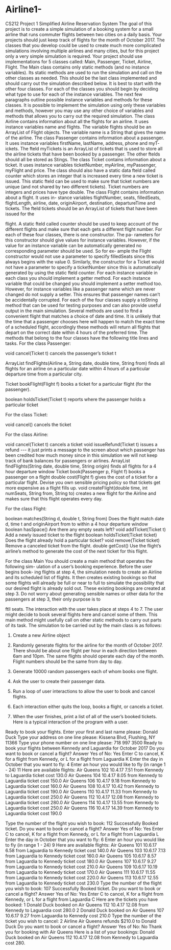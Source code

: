 # Airline1-

CS212  Project 1
Simplified Airline Reservation System
The goal of this project is to create a simple simulation of a booking system for a small airline that runs commuter flights between two cities on a daily basis. Your projects should just keep track of flights for the month of October 2017.
The classes that you develop could be used to create much more complicated simulations involving multiple airlines and many cities, but for this project only a very simple simulation is required.
Your project should use implementations for 5 classes called:
Main, Passenger, Ticket, Airline, Flight.
The Main class contains only static methods (and no instance variables). Its static methods are used to run the simulation and call on the other classes as needed. This should be the last class implemented and should carry out the simulation described below. It is best to start with the other four classes. For each of the classes you should begin by deciding what type to use for each of the instance variables. The next few paragraphs outline possible instance variables and methods for these classes. It is possible to implement the simulation using only these variables and methods, however you may use any other choice of variables and methods that allows you to carry out the required simulation.
The class Airline contains information about all the flights for an airline. It uses instance variables name and flights. The variable flights should be an ArrayList of Flight objects. The variable name is a String that gives the name of the airline.
The class Passenger contains information about a passenger. It uses instance variables firstName, lastName, address, phone and myT- ickets. The fteld myTickets is an ArrayList of tickets that is used to store all the airline tickets that have been booked by a passenger. The other ftelds should all be stored as Stings.
The class Ticket contains information about a ticket. It uses instance variables ticketNumber, myAirline, myPassenger, myFlight and price. The class should also have a static data fteld called counter which stores an integer that is increased every time a new ticket is issued. This static fteld can be used to make sure that ticket numbers are unique (and not shared by two different tickets). Ticket numbers are integers and prices have type double.
The class Flight contains information about a flight. It uses in- stance variables flightNumber, seats, filledSeats, flightLength, airline, date, originAirport, destination, departureTime and tickets. The fteld tickets should be an ArrayList of tickets that have been issued for the
 




flight. A static fteld called counter should be used to keep account of the different flights and make sure that each gets a different flight number.
For each of these four classes, there is one constructor. The pa- rameters for this constructor should give values for instance variables. However, if the value for an instance variable can be automatically generated no corresponding parameter should be used. So for ex- ample the Flight constructor would not use a parameter to specify filledSeats since this always begins with the value 0. Similarly, the constructor for a Ticket would not have a parameter to specify a ticketNumber since this is automatically generated by using the static fteld counter.
For each instance variable in each class you should implement a getter method. For each instance variable that could be changed you should implement a setter method too. However, for instance variables like a passenger name which are never changed do not supply a setter. This ensures that passenger names can’t be accidentally corrupted. For each of the four classes supply a toString method that can be used for testing purposes and can also provide useful output in the main simulation.
Several methods are used to ftnd a convenient flight that matches a choice of date and time. It is unlikely that the time that a passenger chooses here will happen to match the exact time of a scheduled flight, accordingly these methods will return all flights that depart on the correct date within 4 hours of the preferred time. The methods that belong to the four classes have the following title lines and tasks.
For the class Passenger:
  
void cancel(Ticket t)
cancels the passenger’s ticket t

ArrayList<Flight> findFlights(Airline a, String date, double time, String from) finds all flights for an airline on a particular date within 4 hours of a particular departure time from a particular city.

Ticket bookFlight(Flight f)
books a ticket for a particular flight (for the passenger).

boolean holdsTicket(Ticket t)
reports where the passenger holds a particular ticket

For the class Ticket:

void cancel() cancels the ticket
 




For the class Airline:

void cancel(Ticket t) cancels a ticket
void issueRefund(Ticket t)
issues a refund --- it just prints a message to the screen about which passenger has been credited how much money since in
this simulation we will not keep track of
bank balances for passengers or airlines.
ArrayList<Flight> findFlights(String date, double time, String origin) finds all flights for a 4 hour departure window
Ticket book(Passenger p, Flight f) books a passenger on a flight
double cost(Flight f)
gives the cost of a ticket for a particular flight.	Devise you own sensible pricing policy so that tickets get more expensive as a flight fills up.
void createFlight(double time, int numSeats, String from, String to)
creates a new flight for the Airline and makes sure that this flight operates every day.

For the class Flight:
  
boolean matches(String d, double t, String from)
Does the flight match date d, time t and originAirport from to within a 4 hour departure window
boolean hasSpace()
Are there any empty seats left? void addTicket(Ticket t)
Add a newly issued ticket to the flight boolean holdsTicket(Ticket ticket)
Does the flight already hold a particular ticket? void remove(Ticket ticket)
Remove a canceled ticket from the flight. double getCost()
Use the flight’s airline’s method to generate the cost of the next ticket for this flight.

For the class Main
You should create a main method that operates the following sim- ulation of a user’s booking experience. Before the user begins book- ing flights at step 4, the simulation needs to create an Airline and its scheduled list of flights. It then creates existing bookings so that some flights will already be full or near to full to simulate the possibility that our desired flight is already sold out. These existing bookings are created at step 3. Do not worry about generating sensible names or other data for the passengers at step 3, their only purpose is to
 




ftll seats. The interaction with the user takes place at steps 4 to 7. The user might decide to book several flights here and cancel some of them.
This main method might usefully call on other static methods to carry out parts of its task.
The simulation to be carried out by the main class is as follows:

1.	Create a new Airline object
2.	Randomly generate flights for the airline for the month of October 2017.
There should be about one flight per hour in each direction between 6am and 10pm. The same flights should operate each day of the month.
Flight numbers should be the same from day to day.
3.	Generate 10000 random passengers each of whom books one flight.

4.	Ask the user to create their passenger data.
5.	Run a loop of user interactions to allow the user to book and cancel flights.
6.	Each interaction either quits the loop, books a flight, or cancels a ticket.

7.	When the user finishes, print a list of all of the user’s booked tickets.
Here is a typical interaction of the program with a user.

Ready to book your flights.	Enter your first and last name please: Donald Duck
Type your address on one line please: Kissena Blvd, Flushing, NY 11366
Type your phone number on one line please: 718 997 3500
Ready to book your flights between Kennedy and Laguardia for October 2017 Do you want to book or cancel a flight? Answer Yes of No:
Yes
Enter C to cancel, K for a flight from Kennedy, or L for a flight from Laguardia K
Enter the day in October that you want to fly: 4
Enter an hour you would like to fly (in range 1 - 24) 11
Here are available flights:
Air	Queens	102	10.4.17	7.51	from	Kennedy	to	Laguardia	ticket	cost	130.0
Air	Queens	104	10.4.17	8.05	from	Kennedy	to	Laguardia	ticket	cost	150.0
Air	Queens	106	10.4.17	9.18	from	Kennedy	to	Laguardia	ticket	cost	160.0
Air	Queens	108	10.4.17	10.42	from	Kennedy	to	Laguardia	ticket	cost	190.0
Air	Queens	110	10.4.17	11.33	from	Kennedy	to	Laguardia	ticket	cost	250.0
Air	Queens	112	10.4.17	12.08	from	Kennedy	to	Laguardia	ticket	cost	280.0
Air	Queens	114	10.4.17	13.55	from	Kennedy	to	Laguardia	ticket	cost	250.0
Air	Queens	116	10.4.17	14.39	from	Kennedy	to	Laguardia	ticket	cost	190.0
 




Type the number of the flight you wish to book: 112
Successfully Booked ticket.
Do you want to book or cancel a flight? Answer Yes of No: Yes
Enter C to cancel, K for a flight from Kennedy, or L for a flight from Laguardia L
Enter the day in October that you want to fly: 6
Enter an hour you would like to fly (in range 1 - 24) 9
Here are available flights:
Air	Queens	101	10.6.17	6.58	from	Laguardia	to	Kennedy	ticket	cost	140.0
Air	Queens	103	10.6.17	7.13	from	Laguardia	to	Kennedy	ticket	cost	160.0
Air	Queens	105	10.6.17	8.57	from	Laguardia	to	Kennedy	ticket	cost	180.0
Air	Queens	107	10.6.17	9.27	from	Laguardia	to	Kennedy	ticket	cost	210.0
Air	Queens	109	10.6.17	10.19	from	Laguardia	to	Kennedy	ticket	cost	170.0
Air	Queens	111	10.6.17	11.55	from	Laguardia	to	Kennedy	ticket	cost	220.0
Air	Queens	113	10.6.17	12.55	from	Laguardia	to	Kennedy	ticket	cost	230.0
Type the number of the flight you wish to book: 107
Successfully Booked ticket.
Do you want to book or cancel a flight? Answer Yes of No: Yes
Enter C to cancel, K for a flight from Kennedy, or L for a flight from Laguardia C
Here are the tickets you have booked:
1	Donald Duck booked on Air Queens 112 10.4.17 12.08 from Kennedy to Laguardia cost 280.0
2	Donald Duck booked on Air Queens 107 10.6.17 9.27 from Laguardia to Kennedy cost 210.0 Type the number of the ticket you wish to cancel:
2
Airline Air Queens refunds $210.0 to Donald Duck
Do you want to book or cancel a flight? Answer Yes of No: No
Thank you for booking with Air Queens Here is a list of your bookings:
Donald Duck booked on Air Queens 112 10.4.17 12.08 from Kennedy to Laguardia cost 280.
